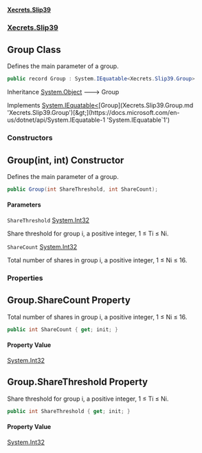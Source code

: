 #### [Xecrets.Slip39](index.md 'index')
### [Xecrets.Slip39](Xecrets.Slip39.md 'Xecrets.Slip39')

## Group Class

Defines the main parameter of a group.

```csharp
public record Group : System.IEquatable<Xecrets.Slip39.Group>
```

Inheritance [System.Object](https://docs.microsoft.com/en-us/dotnet/api/System.Object 'System.Object') &#129106; Group

Implements [System.IEquatable&lt;](https://docs.microsoft.com/en-us/dotnet/api/System.IEquatable-1 'System.IEquatable`1')[Group](Xecrets.Slip39.Group.md 'Xecrets.Slip39.Group')[&gt;](https://docs.microsoft.com/en-us/dotnet/api/System.IEquatable-1 'System.IEquatable`1')
### Constructors

<a name='Xecrets.Slip39.Group.Group(int,int)'></a>

## Group(int, int) Constructor

Defines the main parameter of a group.

```csharp
public Group(int ShareThreshold, int ShareCount);
```
#### Parameters

<a name='Xecrets.Slip39.Group.Group(int,int).ShareThreshold'></a>

`ShareThreshold` [System.Int32](https://docs.microsoft.com/en-us/dotnet/api/System.Int32 'System.Int32')

Share threshold for group i, a positive integer, 1 ≤ Ti ≤ Ni.

<a name='Xecrets.Slip39.Group.Group(int,int).ShareCount'></a>

`ShareCount` [System.Int32](https://docs.microsoft.com/en-us/dotnet/api/System.Int32 'System.Int32')

Total number of shares in group i, a positive integer, 1 ≤ Ni ≤ 16.
### Properties

<a name='Xecrets.Slip39.Group.ShareCount'></a>

## Group.ShareCount Property

Total number of shares in group i, a positive integer, 1 ≤ Ni ≤ 16.

```csharp
public int ShareCount { get; init; }
```

#### Property Value
[System.Int32](https://docs.microsoft.com/en-us/dotnet/api/System.Int32 'System.Int32')

<a name='Xecrets.Slip39.Group.ShareThreshold'></a>

## Group.ShareThreshold Property

Share threshold for group i, a positive integer, 1 ≤ Ti ≤ Ni.

```csharp
public int ShareThreshold { get; init; }
```

#### Property Value
[System.Int32](https://docs.microsoft.com/en-us/dotnet/api/System.Int32 'System.Int32')